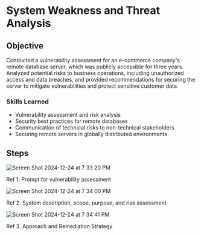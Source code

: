 # System Weakness and Threat Analysis

## Objective

Conducted a vulnerability assessment for an e-commerce company's remote database server, which was publicly accessible for three years. Analyzed potential risks to business operations, including unauthorized access and data breaches, and provided recommendations for securing the server to mitigate vulnerabilities and protect sensitive customer data.


### Skills Learned

- Vulnerability assessment and risk analysis
- Security best practices for remote databases
- Communication of technical risks to non-technical stakeholders
- Securing remote servers in globally distributed environments


## Steps

![Screen Shot 2024-12-24 at 7 33 20 PM](https://github.com/user-attachments/assets/9266deb9-0681-4b7a-b03d-a3b9a2b3747f)

Ref 1. Prompt for vulnerability assessment

![Screen Shot 2024-12-24 at 7 34 00 PM](https://github.com/user-attachments/assets/4a81bb4e-5c86-4c25-aa63-e8770bc4a19b)

Ref 2. System description, scope, purpose, and risk assessment

![Screen Shot 2024-12-24 at 7 34 41 PM](https://github.com/user-attachments/assets/143b7a3c-a618-4b4a-ab4a-7847aa72489d)

Ref 3. Approach and Remediation Strategy


